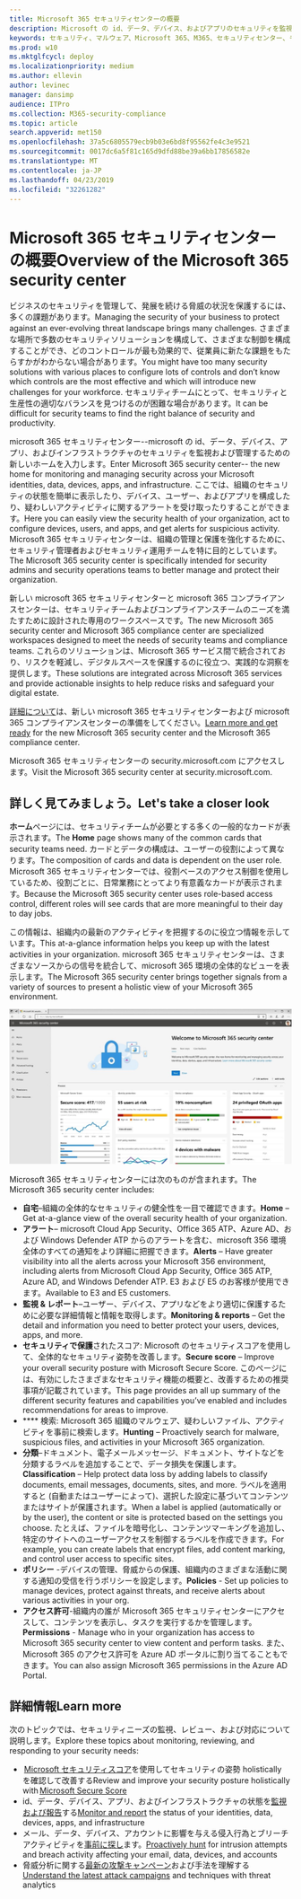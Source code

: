 ```yaml
---
title: Microsoft 365 セキュリティセンターの概要
description: Microsoft の id、データ、デバイス、およびアプリのセキュリティを監視および管理するための新しいホームについて説明します。
keywords: セキュリティ、マルウェア、Microsoft 365、M365、セキュリティセンター、モニター、レポート、id、データ、デバイス、アプリ
ms.prod: w10
ms.mktglfcycl: deploy
ms.localizationpriority: medium
ms.author: ellevin
author: levinec
manager: dansimp
audience: ITPro
ms.collection: M365-security-compliance
ms.topic: article
search.appverid: met150
ms.openlocfilehash: 37a5c6805579ecb9b03e6bd8f95562fe4c3e9521
ms.sourcegitcommit: 0017dc6a5f81c165d9dfd88be39a6bb17856582e
ms.translationtype: MT
ms.contentlocale: ja-JP
ms.lasthandoff: 04/23/2019
ms.locfileid: "32261282"
---
```

# <a name="overview-of-the-microsoft-365-security-center"></a><span data-ttu-id="38f63-104">Microsoft 365 セキュリティセンターの概要</span><span class="sxs-lookup"><span data-stu-id="38f63-104">Overview of the Microsoft 365 security center</span></span>

<span data-ttu-id="38f63-105">ビジネスのセキュリティを管理して、発展を続ける脅威の状況を保護するには、多くの課題があります。</span><span class="sxs-lookup"><span data-stu-id="38f63-105">Managing the security of your business to protect against an ever-evolving threat landscape brings many challenges.</span></span> <span data-ttu-id="38f63-106">さまざまな場所で多数のセキュリティソリューションを構成して、さまざまな制御を構成することができ、どのコントロールが最も効果的で、従業員に新たな課題をもたらすかがわからない場合があります。</span><span class="sxs-lookup"><span data-stu-id="38f63-106">You might have too many security solutions with various places to configure lots of controls and don’t know which controls are the most effective and which will introduce new challenges for your workforce.</span></span> <span data-ttu-id="38f63-107">セキュリティチームにとって、セキュリティと生産性の適切なバランスを見つけるのが困難な場合があります。</span><span class="sxs-lookup"><span data-stu-id="38f63-107">It can be difficult for security teams to find the right balance of security and productivity.</span></span>

<span data-ttu-id="38f63-108">microsoft 365 セキュリティセンター--microsoft の id、データ、デバイス、アプリ、およびインフラストラクチャのセキュリティを監視および管理するための新しいホームを入力します。</span><span class="sxs-lookup"><span data-stu-id="38f63-108">Enter Microsoft 365 security center-- the new home for monitoring and managing security across your Microsoft identities, data, devices, apps, and infrastructure.</span></span> <span data-ttu-id="38f63-109">ここでは、組織のセキュリティの状態を簡単に表示したり、デバイス、ユーザー、およびアプリを構成したり、疑わしいアクティビティに関するアラートを受け取ったりすることができます。</span><span class="sxs-lookup"><span data-stu-id="38f63-109">Here you can easily view the security health of your organization, act to configure devices, users, and apps, and get alerts for suspicious activity.</span></span> <span data-ttu-id="38f63-110">Microsoft 365 セキュリティセンターは、組織の管理と保護を強化するために、セキュリティ管理者およびセキュリティ運用チームを特に目的としています。</span><span class="sxs-lookup"><span data-stu-id="38f63-110">The Microsoft 365 security center is specifically intended for security admins and security operations teams to better manage and protect their organization.</span></span>

<span data-ttu-id="38f63-111">新しい microsoft 365 セキュリティセンターと microsoft 365 コンプライアンスセンターは、セキュリティチームおよびコンプライアンスチームのニーズを満たすために設計された専用のワークスペースです。</span><span class="sxs-lookup"><span data-stu-id="38f63-111">The new Microsoft 365 security center and Microsoft 365 compliance center are specialized workspaces designed to meet the needs of security teams and compliance teams.</span></span> <span data-ttu-id="38f63-112">これらのソリューションは、Microsoft 365 サービス間で統合されており、リスクを軽減し、デジタルスペースを保護するのに役立つ、実践的な洞察を提供します。</span><span class="sxs-lookup"><span data-stu-id="38f63-112">These solutions are integrated across Microsoft 365 services and provide actionable insights to help reduce risks and safeguard your digital estate.</span></span>

<span data-ttu-id="38f63-113">[詳細について](https://docs.microsoft.com/en-us/office365/securitycompliance/microsoft-security-and-compliance)は、新しい microsoft 365 セキュリティセンターおよび microsoft 365 コンプライアンスセンターの準備をしてください。</span><span class="sxs-lookup"><span data-stu-id="38f63-113">[Learn more and get ready](https://docs.microsoft.com/en-us/office365/securitycompliance/microsoft-security-and-compliance) for the new Microsoft 365 security center and the Microsoft 365 compliance center.</span></span>

<span data-ttu-id="38f63-114">Microsoft 365 セキュリティセンターの security.microsoft.com にアクセスします。</span><span class="sxs-lookup"><span data-stu-id="38f63-114">Visit the Microsoft 365 security center at security.microsoft.com.</span></span>  

## <a name="lets-take-a-closer-look"></a><span data-ttu-id="38f63-115">詳しく見てみましょう。</span><span class="sxs-lookup"><span data-stu-id="38f63-115">Let's take a closer look</span></span>

<span data-ttu-id="38f63-116">**ホーム**ページには、セキュリティチームが必要とする多くの一般的なカードが表示されます。</span><span class="sxs-lookup"><span data-stu-id="38f63-116">The **Home** page shows many of the common cards that security teams need.</span></span> <span data-ttu-id="38f63-117">カードとデータの構成は、ユーザーの役割によって異なります。</span><span class="sxs-lookup"><span data-stu-id="38f63-117">The composition of cards and data is dependent on the user role.</span></span> <span data-ttu-id="38f63-118">Microsoft 365 セキュリティセンターでは、役割ベースのアクセス制御を使用しているため、役割ごとに、日常業務にとってより有意義なカードが表示されます。</span><span class="sxs-lookup"><span data-stu-id="38f63-118">Because the Microsoft 365 security center uses role-based access control, different roles will see cards that are more meaningful to their day to day jobs.</span></span>  

<span data-ttu-id="38f63-119">この情報は、組織内の最新のアクティビティを把握するのに役立つ情報を示しています。</span><span class="sxs-lookup"><span data-stu-id="38f63-119">This at-a-glance information helps you keep up with the latest activities in your organization.</span></span> <span data-ttu-id="38f63-120">microsoft 365 セキュリティセンターは、さまざまなソースからの信号を統合して、microsoft 365 環境の全体的なビューを表示します。</span><span class="sxs-lookup"><span data-stu-id="38f63-120">The Microsoft 365 security center brings together signals from a variety of sources to present a holistic view of your Microsoft 365 environment.</span></span>

![Microsoft 365 セキュリティホームページ](./media/security-docs/home.jpg)

<span data-ttu-id="38f63-122">Microsoft 365 セキュリティセンターには次のものが含まれます。</span><span class="sxs-lookup"><span data-stu-id="38f63-122">The Microsoft 365 security center includes:</span></span>

* <span data-ttu-id="38f63-123">**自宅**–組織の全体的なセキュリティの健全性を一目で確認できます。</span><span class="sxs-lookup"><span data-stu-id="38f63-123">**Home** – Get at-a-glance view of the overall security health of your organization.</span></span>
* <span data-ttu-id="38f63-124">**アラート**– microsoft Cloud App Security、Office 365 ATP、Azure AD、および Windows Defender ATP からのアラートを含む、microsoft 356 環境全体のすべての通知をより詳細に把握できます。</span><span class="sxs-lookup"><span data-stu-id="38f63-124">**Alerts** – Have greater visibility into all the alerts across your Microsoft 356 environment, including alerts from Microsoft Cloud App Security, Office 365 ATP, Azure AD, and Windows Defender ATP.</span></span> <span data-ttu-id="38f63-125">E3 および E5 のお客様が使用できます。</span><span class="sxs-lookup"><span data-stu-id="38f63-125">Available to E3 and E5 customers.</span></span>  
* <span data-ttu-id="38f63-126">**監視 & レポート**–ユーザー、デバイス、アプリなどをより適切に保護するために必要な詳細情報と情報を取得します。</span><span class="sxs-lookup"><span data-stu-id="38f63-126">**Monitoring & reports** – Get the detail and information you need to better protect your users, devices, apps, and more.</span></span> 
* <span data-ttu-id="38f63-127">**セキュリティで保護**されたスコア: Microsoft のセキュリティスコアを使用して、全体的なセキュリティ姿勢を改善します。</span><span class="sxs-lookup"><span data-stu-id="38f63-127">**Secure score** – Improve your overall security posture with Microsoft Secure Score.</span></span> <span data-ttu-id="38f63-128">このページには、有効にしたさまざまなセキュリティ機能の概要と、改善するための推奨事項が記載されています。</span><span class="sxs-lookup"><span data-stu-id="38f63-128">This page provides an all up summary of the different security features and capabilities you’ve enabled and includes recommendations for areas to improve.</span></span>
* <span data-ttu-id="38f63-129">\*\*\*\* 検索: Microsoft 365 組織のマルウェア、疑わしいファイル、アクティビティを事前に検索します。</span><span class="sxs-lookup"><span data-stu-id="38f63-129">**Hunting** – Proactively search for malware, suspicious files, and activities in your Microsoft 365 organization.</span></span>
* <span data-ttu-id="38f63-130">**分類**–ドキュメント、電子メールメッセージ、ドキュメント、サイトなどを分類するラベルを追加することで、データ損失を保護します。</span><span class="sxs-lookup"><span data-stu-id="38f63-130">**Classification** – Help protect data loss by adding labels to classify documents, email messages, documents, sites, and more.</span></span> <span data-ttu-id="38f63-131">ラベルを適用すると (自動またはユーザーによって)、選択した設定に基づいてコンテンツまたはサイトが保護されます。</span><span class="sxs-lookup"><span data-stu-id="38f63-131">When a label is applied (automatically or by the user), the content or site is protected based on the settings you choose.</span></span> <span data-ttu-id="38f63-132">たとえば、ファイルを暗号化し、コンテンツマーキングを追加し、特定のサイトへのユーザーアクセスを制御するラベルを作成できます。</span><span class="sxs-lookup"><span data-stu-id="38f63-132">For example, you can create labels that encrypt files, add content marking, and control user access to specific sites.</span></span>
* <span data-ttu-id="38f63-133">**ポリシー** -デバイスの管理、脅威からの保護、組織内のさまざまな活動に関する通知の受信を行うポリシーを設定します。</span><span class="sxs-lookup"><span data-stu-id="38f63-133">**Policies** - Set up policies to manage devices, protect against threats, and receive alerts about various activities in your org.</span></span>
* <span data-ttu-id="38f63-134">**アクセス許可**-組織内の誰が Microsoft 365 セキュリティセンターにアクセスして、コンテンツを表示し、タスクを実行するかを管理します。</span><span class="sxs-lookup"><span data-stu-id="38f63-134">**Permissions** - Manage who in your organization has access to Microsoft 365 security center to view content and perform tasks.</span></span> <span data-ttu-id="38f63-135">また、Microsoft 365 のアクセス許可を Azure AD ポータルに割り当てることもできます。</span><span class="sxs-lookup"><span data-stu-id="38f63-135">You can also assign Microsoft 365 permissions in the Azure AD Portal.</span></span>

## <a name="learn-more"></a><span data-ttu-id="38f63-136">詳細情報</span><span class="sxs-lookup"><span data-stu-id="38f63-136">Learn more</span></span>

<span data-ttu-id="38f63-137">次のトピックでは、セキュリティニーズの監視、レビュー、および対応について説明します。</span><span class="sxs-lookup"><span data-stu-id="38f63-137">Explore these topics about monitoring, reviewing, and responding to your security needs:</span></span>

* <span data-ttu-id="38f63-138"> [Microsoft セキュリティスコア](microsoft-secure-score.md)を使用してセキュリティの姿勢 holistically を確認して改善する</span><span class="sxs-lookup"><span data-stu-id="38f63-138">Review and improve your security posture holistically with [Microsoft Secure Score](microsoft-secure-score.md)</span></span>
* <span data-ttu-id="38f63-139">id、データ、デバイス、アプリ、およびインフラストラクチャの状態を[監視および報告](monitoring-and-reporting.md)する</span><span class="sxs-lookup"><span data-stu-id="38f63-139">[Monitor and report](monitoring-and-reporting.md) the status of your identities, data, devices, apps, and infrastructure</span></span>
* <span data-ttu-id="38f63-140">メール、データ、デバイス、アカウントに影響を与える侵入行為とブリーチアクティビティを[事前に探し](hunting.md)ます。</span><span class="sxs-lookup"><span data-stu-id="38f63-140">[Proactively hunt](hunting.md) for intrusion attempts and breach activity affecting your email, data, devices, and accounts</span></span>
* <span data-ttu-id="38f63-141">脅威分析に関する[最新の攻撃キャンペーン](latest-attack-campaigns.md)および手法を理解する</span><span class="sxs-lookup"><span data-stu-id="38f63-141">[Understand the latest attack campaigns](latest-attack-campaigns.md) and techniques with threat analytics</span></span>
